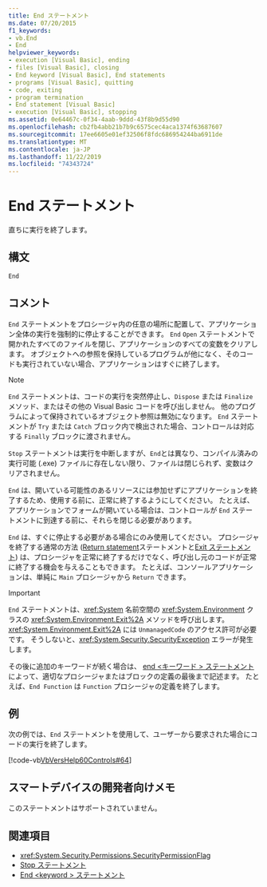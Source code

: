 ```yaml
---
title: End ステートメント
ms.date: 07/20/2015
f1_keywords:
- vb.End
- End
helpviewer_keywords:
- execution [Visual Basic], ending
- files [Visual Basic], closing
- End keyword [Visual Basic], End statements
- programs [Visual Basic], quitting
- code, exiting
- program termination
- End statement [Visual Basic]
- execution [Visual Basic], stopping
ms.assetid: 0e64467c-0f34-4aab-9ddd-43f8b9d55d90
ms.openlocfilehash: cb2fb4abb21b7b9c6575cec4aca1374f63687607
ms.sourcegitcommit: 17ee6605e01ef32506f8fdc686954244ba6911de
ms.translationtype: MT
ms.contentlocale: ja-JP
ms.lasthandoff: 11/22/2019
ms.locfileid: "74343724"
---
```

# <a name="end-statement"></a>End ステートメント
直ちに実行を終了します。  
  
## <a name="syntax"></a>構文  
  
```vb  
End  
```  
  
## <a name="remarks"></a>コメント  
 `End` ステートメントをプロシージャ内の任意の場所に配置して、アプリケーション全体の実行を強制的に停止することができます。 `End` `Open` ステートメントで開かれたすべてのファイルを閉じ、アプリケーションのすべての変数をクリアします。 オブジェクトへの参照を保持しているプログラムが他になく、そのコードも実行されていない場合、アプリケーションはすぐに終了します。  
  
> [!NOTE]
> `End` ステートメントは、コードの実行を突然停止し、`Dispose` または `Finalize` メソッド、またはその他の Visual Basic コードを呼び出しません。 他のプログラムによって保持されているオブジェクト参照は無効になります。 `End` ステートメントが `Try` または `Catch` ブロック内で検出された場合、コントロールは対応する `Finally` ブロックに渡されません。  
  
 `Stop` ステートメントは実行を中断しますが、`End`とは異なり、コンパイル済みの実行可能 (.exe) ファイルに存在しない限り、ファイルは閉じられず、変数はクリアされません。  
  
 `End` は、開いている可能性のあるリソースには参加せずにアプリケーションを終了するため、使用する前に、正常に終了するようにしてください。 たとえば、アプリケーションでフォームが開いている場合は、コントロールが `End` ステートメントに到達する前に、それらを閉じる必要があります。  
  
 `End` は、すぐに停止する必要がある場合にのみ使用してください。 プロシージャを終了する通常の方法 ([Return statement](../../../visual-basic/language-reference/statements/return-statement.md)ステートメントと[Exit ステートメント](../../../visual-basic/language-reference/statements/exit-statement.md)) は、プロシージャを正常に終了するだけでなく、呼び出し元のコードが正常に終了する機会を与えることもできます。 たとえば、コンソールアプリケーションは、単純に `Main` プロシージャから `Return` できます。  
  
> [!IMPORTANT]
> `End` ステートメントは、<xref:System> 名前空間の <xref:System.Environment> クラスの <xref:System.Environment.Exit%2A> メソッドを呼び出します。 <xref:System.Environment.Exit%2A> には `UnmanagedCode` のアクセス許可が必要です。 そうしないと、<xref:System.Security.SecurityException> エラーが発生します。  
  
 その後に追加のキーワードが続く場合は、 [end \<キーワード > ステートメント](../../../visual-basic/language-reference/statements/end-keyword-statement.md)によって、適切なプロシージャまたはブロックの定義の最後まで記述ます。 たとえば、`End Function` は `Function` プロシージャの定義を終了します。  
  
## <a name="example"></a>例  
 次の例では、`End` ステートメントを使用して、ユーザーから要求された場合にコードの実行を終了します。  
  
 [!code-vb[VbVersHelp60Controls#64](~/samples/snippets/visualbasic/VS_Snippets_VBCSharp/VbVersHelp60Controls/VB/Form1.vb#64)]  
  
## <a name="smart-device-developer-notes"></a>スマートデバイスの開発者向けメモ  
 このステートメントはサポートされていません。  
  
## <a name="see-also"></a>関連項目

- <xref:System.Security.Permissions.SecurityPermissionFlag>
- [Stop ステートメント](../../../visual-basic/language-reference/statements/stop-statement.md)
- [End \<keyword > ステートメント](../../../visual-basic/language-reference/statements/end-keyword-statement.md)
